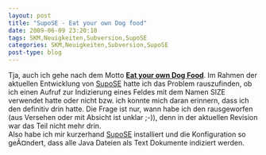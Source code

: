 ```yaml
---
layout: post
title: "SupoSE - Eat your own Dog food"
date: 2009-06-09 23:20:18
tags: SKM,Neuigkeiten,Subversion,SupoSE
categories: SKM,Neuigkeiten,Subversion,SupoSE
post-type: blog
---
```

Tja, auch ich gehe nach dem Motto <strong><a href="http://en.wikipedia.org/wiki/Eat_one%27s_own_dog_food">Eat your own Dog Food</a></strong>. Im Rahmen der aktuellen Entwicklung von <a href="http://www.supose.org">SupoSE</a> hatte ich das Problem rauszufinden, ob ich einen Aufruf zur Indizierung eines Feldes mit dem Namen SIZE verwendet hatte oder nicht bzw. ich konnte mich daran erinnern, dass ich den definitiv drin hatte. Die Frage ist nur, wann habe ich den rausgeworfen (aus Versehen oder mit Absicht ist unklar ;-)), denn in der aktuellen Revision war das Teil nicht mehr drin.
<br/>
Also habe ich mir kurzerhand <a href="http://www.supose.org">SupoSE</a> installiert und die Konfiguration so geÃ¤ndert, dass alle Java Dateien als Text Dokumente indiziert werden.